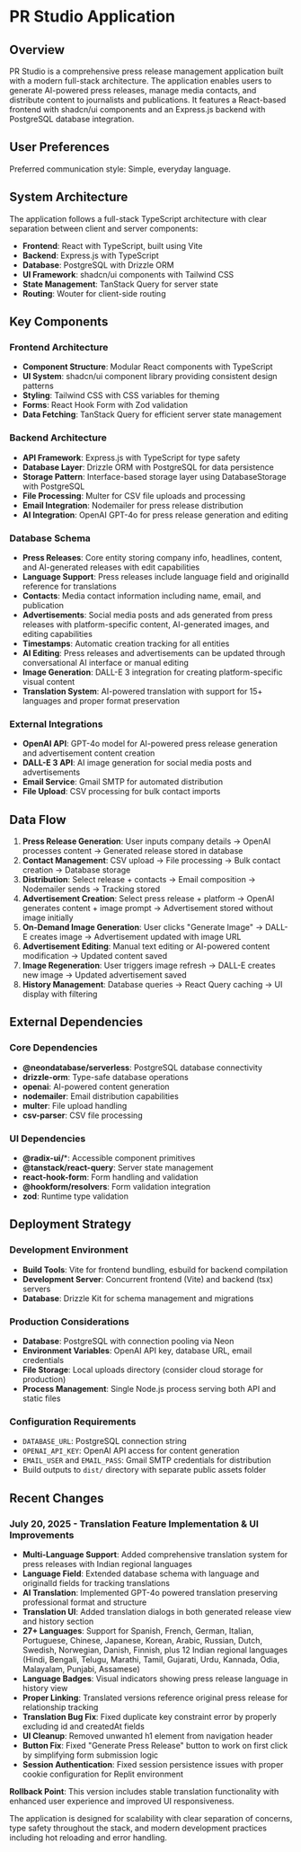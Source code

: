 # PR Studio Application

## Overview

PR Studio is a comprehensive press release management application built with a modern full-stack architecture. The application enables users to generate AI-powered press releases, manage media contacts, and distribute content to journalists and publications. It features a React-based frontend with shadcn/ui components and an Express.js backend with PostgreSQL database integration.

## User Preferences

Preferred communication style: Simple, everyday language.

## System Architecture

The application follows a full-stack TypeScript architecture with clear separation between client and server components:

- **Frontend**: React with TypeScript, built using Vite
- **Backend**: Express.js with TypeScript
- **Database**: PostgreSQL with Drizzle ORM
- **UI Framework**: shadcn/ui components with Tailwind CSS
- **State Management**: TanStack Query for server state
- **Routing**: Wouter for client-side routing

## Key Components

### Frontend Architecture
- **Component Structure**: Modular React components with TypeScript
- **UI System**: shadcn/ui component library providing consistent design patterns
- **Styling**: Tailwind CSS with CSS variables for theming
- **Forms**: React Hook Form with Zod validation
- **Data Fetching**: TanStack Query for efficient server state management

### Backend Architecture
- **API Framework**: Express.js with TypeScript for type safety
- **Database Layer**: Drizzle ORM with PostgreSQL for data persistence
- **Storage Pattern**: Interface-based storage layer using DatabaseStorage with PostgreSQL
- **File Processing**: Multer for CSV file uploads and processing
- **Email Integration**: Nodemailer for press release distribution
- **AI Integration**: OpenAI GPT-4o for press release generation and editing

### Database Schema
- **Press Releases**: Core entity storing company info, headlines, content, and AI-generated releases with edit capabilities
- **Language Support**: Press releases include language field and originalId reference for translations
- **Contacts**: Media contact information including name, email, and publication
- **Advertisements**: Social media posts and ads generated from press releases with platform-specific content, AI-generated images, and editing capabilities
- **Timestamps**: Automatic creation tracking for all entities
- **AI Editing**: Press releases and advertisements can be updated through conversational AI interface or manual editing
- **Image Generation**: DALL-E 3 integration for creating platform-specific visual content
- **Translation System**: AI-powered translation with support for 15+ languages and proper format preservation

### External Integrations
- **OpenAI API**: GPT-4o model for AI-powered press release generation and advertisement content creation
- **DALL-E 3 API**: AI image generation for social media posts and advertisements
- **Email Service**: Gmail SMTP for automated distribution
- **File Upload**: CSV processing for bulk contact imports

## Data Flow

1. **Press Release Generation**: User inputs company details → OpenAI processes content → Generated release stored in database
2. **Contact Management**: CSV upload → File processing → Bulk contact creation → Database storage
3. **Distribution**: Select release + contacts → Email composition → Nodemailer sends → Tracking stored
4. **Advertisement Creation**: Select press release + platform → OpenAI generates content + image prompt → Advertisement stored without image initially
5. **On-Demand Image Generation**: User clicks "Generate Image" → DALL-E creates image → Advertisement updated with image URL
6. **Advertisement Editing**: Manual text editing or AI-powered content modification → Updated content saved
7. **Image Regeneration**: User triggers image refresh → DALL-E creates new image → Updated advertisement saved
8. **History Management**: Database queries → React Query caching → UI display with filtering

## External Dependencies

### Core Dependencies
- **@neondatabase/serverless**: PostgreSQL database connectivity
- **drizzle-orm**: Type-safe database operations
- **openai**: AI-powered content generation
- **nodemailer**: Email distribution capabilities
- **multer**: File upload handling
- **csv-parser**: CSV file processing

### UI Dependencies
- **@radix-ui/***: Accessible component primitives
- **@tanstack/react-query**: Server state management
- **react-hook-form**: Form handling and validation
- **@hookform/resolvers**: Form validation integration
- **zod**: Runtime type validation

## Deployment Strategy

### Development Environment
- **Build Tools**: Vite for frontend bundling, esbuild for backend compilation
- **Development Server**: Concurrent frontend (Vite) and backend (tsx) servers
- **Database**: Drizzle Kit for schema management and migrations

### Production Considerations
- **Database**: PostgreSQL with connection pooling via Neon
- **Environment Variables**: OpenAI API key, database URL, email credentials
- **File Storage**: Local uploads directory (consider cloud storage for production)
- **Process Management**: Single Node.js process serving both API and static files

### Configuration Requirements
- `DATABASE_URL`: PostgreSQL connection string
- `OPENAI_API_KEY`: OpenAI API access for content generation
- `EMAIL_USER` and `EMAIL_PASS`: Gmail SMTP credentials for distribution
- Build outputs to `dist/` directory with separate public assets folder

## Recent Changes

### July 20, 2025 - Translation Feature Implementation & UI Improvements
- **Multi-Language Support**: Added comprehensive translation system for press releases with Indian regional languages
- **Language Field**: Extended database schema with language and originalId fields for tracking translations
- **AI Translation**: Implemented GPT-4o powered translation preserving professional format and structure
- **Translation UI**: Added translation dialogs in both generated release view and history section
- **27+ Languages**: Support for Spanish, French, German, Italian, Portuguese, Chinese, Japanese, Korean, Arabic, Russian, Dutch, Swedish, Norwegian, Danish, Finnish, plus 12 Indian regional languages (Hindi, Bengali, Telugu, Marathi, Tamil, Gujarati, Urdu, Kannada, Odia, Malayalam, Punjabi, Assamese)
- **Language Badges**: Visual indicators showing press release language in history view
- **Proper Linking**: Translated versions reference original press release for relationship tracking
- **Translation Bug Fix**: Fixed duplicate key constraint error by properly excluding id and createdAt fields
- **UI Cleanup**: Removed unwanted h1 element from navigation header
- **Button Fix**: Fixed "Generate Press Release" button to work on first click by simplifying form submission logic
- **Session Authentication**: Fixed session persistence issues with proper cookie configuration for Replit environment

**Rollback Point**: This version includes stable translation functionality with enhanced user experience and improved UI responsiveness.

The application is designed for scalability with clear separation of concerns, type safety throughout the stack, and modern development practices including hot reloading and error handling.